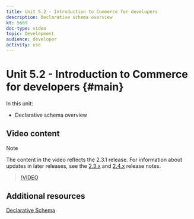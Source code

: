 ```yaml
---
title: Unit 5.2 - Introduction to Commerce for developers
description: Declarative schema overview
kt: 5669
doc-type: video
topic: Development
audience: developer
activity: use
---
```


# Unit 5.2 - Introduction to Commerce for developers {#main}

In this unit:

- Declarative schema overview

## Video content

>[!NOTE]
>
>The content in the video reflects the 2.3.1 release. For information about updates in later releases, see the [ 2.3.x](https://devdocs.magento.com/guides/v2.3/release-notes/bk-release-notes.html) and [2.4.x](https://devdocs.magento.com/guides/v2.4/release-notes/bk-release-notes.html) release notes.

>[!VIDEO](https://video.tv.adobe.com/v/36198?quality=12&learn=on)

## Additional resources

[Declarative Schema](https://devdocs.magento.com/guides/v2.4/extension-dev-guide/declarative-schema/)
